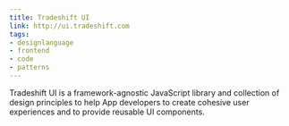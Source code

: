 ```yaml
---
title: Tradeshift UI
link: http://ui.tradeshift.com
tags:
- designlanguage
- frontend
- code
- patterns
---
```


Tradeshift UI is a framework-agnostic JavaScript library and collection of design principles to help App developers to create cohesive user experiences and to provide reusable UI components.
